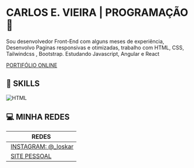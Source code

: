 
# CARLOS E. VIEIRA | PROGRAMAÇÃO  🔴 

Sou desenvolvedor Front-End com alguns meses de experiência, Desenvolvo Paginas responsivas e otimizadas, trabalho com HTML, CSS, Tailwindcss , Bootstrap. Estudando Javascript, Angular e React

[PORTIFÓLIO ONLINE](https://carlosvieiradev.netlify.app/)


##  🚀 SKILLS 

<div>
 <img src="https://img.shields.io/badge/HTML5-E34F26?style=for-the-badge&logo=html5&logoColor=white" alt="HTML">

 
</div>



## 💻 MINHA REDES 

 | REDES |
 | ------|
|  [INSTAGRAM: @_loskar](https://www.instagram.com/_loskar/)|
|  [SITE PESSOAL](https://carlosvieiradev.netlify.app/)|


